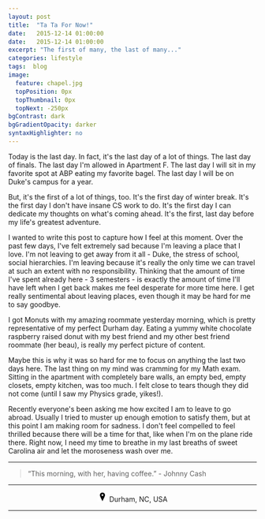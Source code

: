 ```yaml
---
layout: post
title:  "Ta Ta For Now!"
date:   2015-12-14 01:00:00
date:   2015-12-14 01:00:00
excerpt: "The first of many, the last of many..."
categories: lifestyle
tags:  blog
image:
  feature: chapel.jpg
  topPosition: 0px
  topThumbnail: 0px
  topNext: -250px
bgContrast: dark
bgGradientOpacity: darker
syntaxHighlighter: no
---
```


Today is the last day. In fact, it's the last day of a lot of things. The last day of finals. The last day I'm allowed in Apartment F. The last day I will sit in my favorite spot at ABP eating my favorite bagel. The last day I will be on Duke's campus for a year.

But, it's the first of a lot of things, too. It's the first day of winter break. It's the first day I don't have insane CS work to do. It's the first day I can dedicate my thoughts on what's coming ahead. It's the first, last day before my life's greatest adventure.

I wanted to write this post to capture how I feel at this moment. Over the past few days, I've felt extremely sad because I'm leaving a place that I love. I'm not leaving to get away from it all - Duke, the stress of school, social hierarchies. I'm leaving because it's really the only time we can travel at such an extent with no responsibility. Thinking that the amount of time I've spent already here - 3 semesters - is exactly the amount of time I'll have left when I get back makes me feel desperate for more time here. I get really sentimental about leaving places, even though it may be hard for me to say goodbye.

I got Monuts with my amazing roommate yesterday morning, which is pretty representative of my perfect Durham day. Eating a yummy white chocolate raspberry raised donut with my best friend and my other best friend roommate (her beau), is really my perfect picture of content.

Maybe this is why it was so hard for me to focus on anything the last two days here. The last thing on my mind was cramming for my Math exam. Sitting in the apartment with completely bare walls, an empty bed, empty closets, empty kitchen, was too much. I felt close to tears though they did not come (until I saw my Physics grade, yikes!).

Recently everyone's been asking me how excited I am to leave to go abroad. Usually I tried to muster up enough emotion to satisfy them, but at this point I am making room for sadness. I don't feel compelled to feel thrilled because there will be a time for that, like when I'm on the plane ride there. Right now, I need my time to breathe in my last breaths of sweet Carolina air and let the moroseness wash over me.

<hr></hr>

<blockquote class="largeQuote">“This morning, with her, having coffee.” - Johnny Cash</blockquote>

<hr></hr>

<center><img src="/assets/images/location.png" height=20px width=20px/> Durham, NC, USA</center>

<hr></hr>
